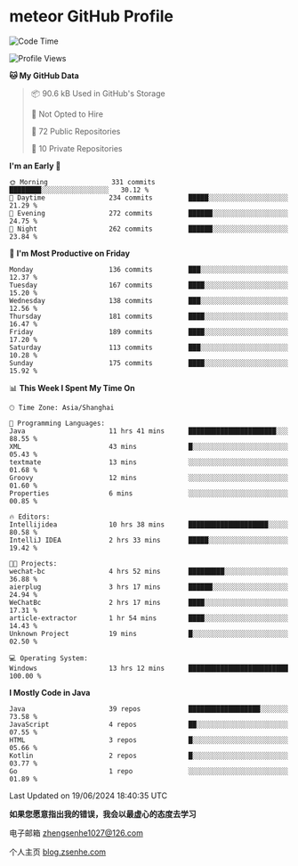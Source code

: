 
# meteor  GitHub Profile 

<!--START_SECTION:waka-->
![Code Time](http://img.shields.io/badge/Code%20Time-74%20hrs%2014%20mins-blue)

![Profile Views](http://img.shields.io/badge/Profile%20Views-1-blue)

**🐱 My GitHub Data** 

> 📦 90.6 kB Used in GitHub's Storage 
 > 
> 🚫 Not Opted to Hire
 > 
> 📜 72 Public Repositories 
 > 
> 🔑 10 Private Repositories 
 > 
**I'm an Early 🐤** 

```text
🌞 Morning                331 commits         ████████░░░░░░░░░░░░░░░░░   30.12 % 
🌆 Daytime                234 commits         █████░░░░░░░░░░░░░░░░░░░░   21.29 % 
🌃 Evening                272 commits         ██████░░░░░░░░░░░░░░░░░░░   24.75 % 
🌙 Night                  262 commits         ██████░░░░░░░░░░░░░░░░░░░   23.84 % 
```
📅 **I'm Most Productive on Friday** 

```text
Monday                   136 commits         ███░░░░░░░░░░░░░░░░░░░░░░   12.37 % 
Tuesday                  167 commits         ████░░░░░░░░░░░░░░░░░░░░░   15.20 % 
Wednesday                138 commits         ███░░░░░░░░░░░░░░░░░░░░░░   12.56 % 
Thursday                 181 commits         ████░░░░░░░░░░░░░░░░░░░░░   16.47 % 
Friday                   189 commits         ████░░░░░░░░░░░░░░░░░░░░░   17.20 % 
Saturday                 113 commits         ███░░░░░░░░░░░░░░░░░░░░░░   10.28 % 
Sunday                   175 commits         ████░░░░░░░░░░░░░░░░░░░░░   15.92 % 
```


📊 **This Week I Spent My Time On** 

```text
🕑︎ Time Zone: Asia/Shanghai

💬 Programming Languages: 
Java                     11 hrs 41 mins      ██████████████████████░░░   88.55 % 
XML                      43 mins             █░░░░░░░░░░░░░░░░░░░░░░░░   05.43 % 
textmate                 13 mins             ░░░░░░░░░░░░░░░░░░░░░░░░░   01.68 % 
Groovy                   12 mins             ░░░░░░░░░░░░░░░░░░░░░░░░░   01.60 % 
Properties               6 mins              ░░░░░░░░░░░░░░░░░░░░░░░░░   00.85 % 

🔥 Editors: 
Intellijidea             10 hrs 38 mins      ████████████████████░░░░░   80.58 % 
IntelliJ IDEA            2 hrs 33 mins       █████░░░░░░░░░░░░░░░░░░░░   19.42 % 

🐱‍💻 Projects: 
wechat-bc                4 hrs 52 mins       █████████░░░░░░░░░░░░░░░░   36.88 % 
aierplug                 3 hrs 17 mins       ██████░░░░░░░░░░░░░░░░░░░   24.94 % 
WeChatBc                 2 hrs 17 mins       ████░░░░░░░░░░░░░░░░░░░░░   17.31 % 
article-extractor        1 hr 54 mins        ████░░░░░░░░░░░░░░░░░░░░░   14.43 % 
Unknown Project          19 mins             █░░░░░░░░░░░░░░░░░░░░░░░░   02.50 % 

💻 Operating System: 
Windows                  13 hrs 12 mins      █████████████████████████   100.00 % 
```

**I Mostly Code in Java** 

```text
Java                     39 repos            ██████████████████░░░░░░░   73.58 % 
JavaScript               4 repos             ██░░░░░░░░░░░░░░░░░░░░░░░   07.55 % 
HTML                     3 repos             █░░░░░░░░░░░░░░░░░░░░░░░░   05.66 % 
Kotlin                   2 repos             █░░░░░░░░░░░░░░░░░░░░░░░░   03.77 % 
Go                       1 repo              ░░░░░░░░░░░░░░░░░░░░░░░░░   01.89 % 
```




 Last Updated on 19/06/2024 18:40:35 UTC
<!--END_SECTION:waka-->


**如果您愿意指出我的错误，我会以最虚心的态度去学习**

电子邮箱 zhengsenhe1027@126.com

个人主页 [blog.zsenhe.com](http://blog.zsenhe.com/)


